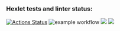 ### Hexlet tests and linter status:
[![Actions Status](https://github.com/k0damaDEV/java-project-lvl3/workflows/hexlet-check/badge.svg)](https://github.com/k0damaDEV/java-project-lvl3/actions)
![example workflow](https://github.com/k0damaDEV/java-project-lvl3/actions/workflows/github-actions-demo.yml/badge.svg)
<a href="https://codeclimate.com/github/testcodecl/java-project-lvl3/maintainability"><img src="https://api.codeclimate.com/v1/badges/b6a6c8e1f4129e605bfa/maintainability" /></a>
<a href="https://codeclimate.com/github/testcodecl/java-project-lvl3/test_coverage"><img src="https://api.codeclimate.com/v1/badges/b6a6c8e1f4129e605bfa/test_coverage" /></a>
